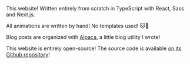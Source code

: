 This website! Written entirely from scratch in TypeScript with React, Sass and Next.js.

All animations are written by hand! No templates used! 🐱💖

Blog posts are organized with [Alpaca][1], a little blog utility I wrote!

This website is entirely open-source! The source code is available [on its Github repository][2]!

[1]: https://github.com/kbmackenzie/alpaca
[2]: https://github.com/kbmackenzie/kbmackenzie.xyz

